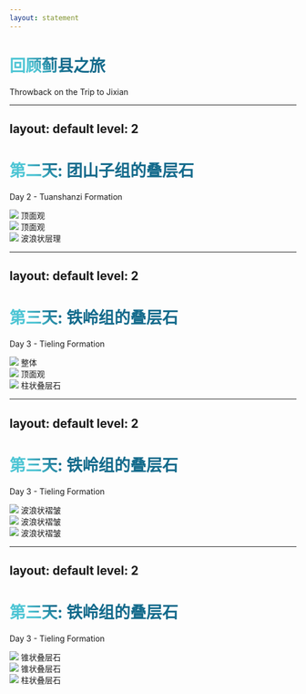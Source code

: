 ```yaml
---
layout: statement
---
```


# 回顾蓟县之旅

Throwback on the Trip to Jixian

<style>
  h1 {
      background-color: #2b90b6;
      background-image: linear-gradient(45deg, #4ec5d4 10%, #146b8c 20%);
      background-size: 100%;
      -webkit-background-clip: text;
      -moz-background-clip: text;
      -webkit-text-fill-color: transparent;
      -moz-text-fill-color: transparent;
    }
</style>

---
layout: default
level: 2
---

# 第二天: 团山子组的叠层石

Day 2 - Tuanshanzi Formation

<div class="flex gap-x-4">
  <div class="flex flex-col items-center">
    <img src="Day2/top1.jpeg" class="h-92 rounded-lg shadow-md">
    <span class="text-sm text-slate-300">顶面观</span>
  </div>
  <div class="flex flex-col items-center">
      <img src="Day2/top2.jpeg" class="h-92 rounded-lg shadow-md">
      <span class="text-sm text-slate-300">顶面观</span>
  </div>
  <div class="flex flex-col items-center">
      <img src="Day2/wavy.jpeg" class="h-92 rounded-lg shadow-md">
      <span class="text-sm text-slate-300">波浪状层理</span>
  </div>
</div>

<style>
  h1 {
      background-color: #2b90b6;
      background-image: linear-gradient(45deg, #4ec5d4 10%, #146b8c 20%);
      background-size: 100%;
      -webkit-background-clip: text;
      -moz-background-clip: text;
      -webkit-text-fill-color: transparent;
      -moz-text-fill-color: transparent;
    }
</style>

---
layout: default
level: 2
---

# 第三天: 铁岭组的叠层石

Day 3 - Tieling Formation

<div class="flex gap-x-4">
  <div class="flex flex-col items-center">
    <img src="Day3/full.jpeg" class="h-92 rounded-lg shadow-md">
    <span class="text-sm text-slate-300">整体</span>
  </div>
  <div class="flex flex-col items-center">
      <img src="Day3/top.jpeg" class="h-92 rounded-lg shadow-md">
      <span class="text-sm text-slate-300">顶面观</span>
  </div>
  <div class="flex flex-col items-center">
      <img src="Day3/column1.jpeg" class="h-92 rounded-lg shadow-md">
      <span class="text-sm text-slate-300">柱状叠层石</span>
  </div>
</div>

<style>
  h1 {
      background-color: #2b90b6;
      background-image: linear-gradient(45deg, #4ec5d4 10%, #146b8c 20%);
      background-size: 100%;
      -webkit-background-clip: text;
      -moz-background-clip: text;
      -webkit-text-fill-color: transparent;
      -moz-text-fill-color: transparent;
    }
</style>

---
layout: default
level: 2
---

# 第三天: 铁岭组的叠层石

Day 3 - Tieling Formation

<div class="flex gap-x-4">
  <div class="flex flex-col items-center">
    <img src="Day3/close1.jpeg" class="h-92 rounded-lg shadow-md">
    <span class="text-sm text-slate-300">波浪状褶皱</span>
  </div>
  <div class="flex flex-col items-center">
      <img src="Day3/close2.jpeg" class="h-92 rounded-lg shadow-md">
      <span class="text-sm text-slate-300">波浪状褶皱</span>
  </div>
  <div class="flex flex-col items-center">
      <img src="Day3/close3.jpeg" class="h-92 rounded-lg shadow-md">
      <span class="text-sm text-slate-300">波浪状褶皱</span>
  </div>
</div>

<style>
  h1 {
      background-color: #2b90b6;
      background-image: linear-gradient(45deg, #4ec5d4 10%, #146b8c 20%);
      background-size: 100%;
      -webkit-background-clip: text;
      -moz-background-clip: text;
      -webkit-text-fill-color: transparent;
      -moz-text-fill-color: transparent;
    }
</style>

---
layout: default
level: 2
---

# 第三天: 铁岭组的叠层石

Day 3 - Tieling Formation

<div class="flex gap-x-4">
  <div class="flex flex-col items-center">
    <img src="Day3/cones1.jpeg" class="h-92 rounded-lg shadow-md">
    <span class="text-sm text-slate-300">锥状叠层石</span>
  </div>
  <div class="flex flex-col items-center">
      <img src="Day3/cones2.jpeg" class="h-92 rounded-lg shadow-md">
      <span class="text-sm text-slate-300">锥状叠层石</span>
  </div>
  <div class="flex flex-col items-center">
      <img src="Day3/column1.jpeg" class="h-92 rounded-lg shadow-md">
      <span class="text-sm text-slate-300">柱状叠层石</span>
  </div>
</div>

<style>
  h1 {
      background-color: #2b90b6;
      background-image: linear-gradient(45deg, #4ec5d4 10%, #146b8c 20%);
      background-size: 100%;
      -webkit-background-clip: text;
      -moz-background-clip: text;
      -webkit-text-fill-color: transparent;
      -moz-text-fill-color: transparent;
    }
</style>